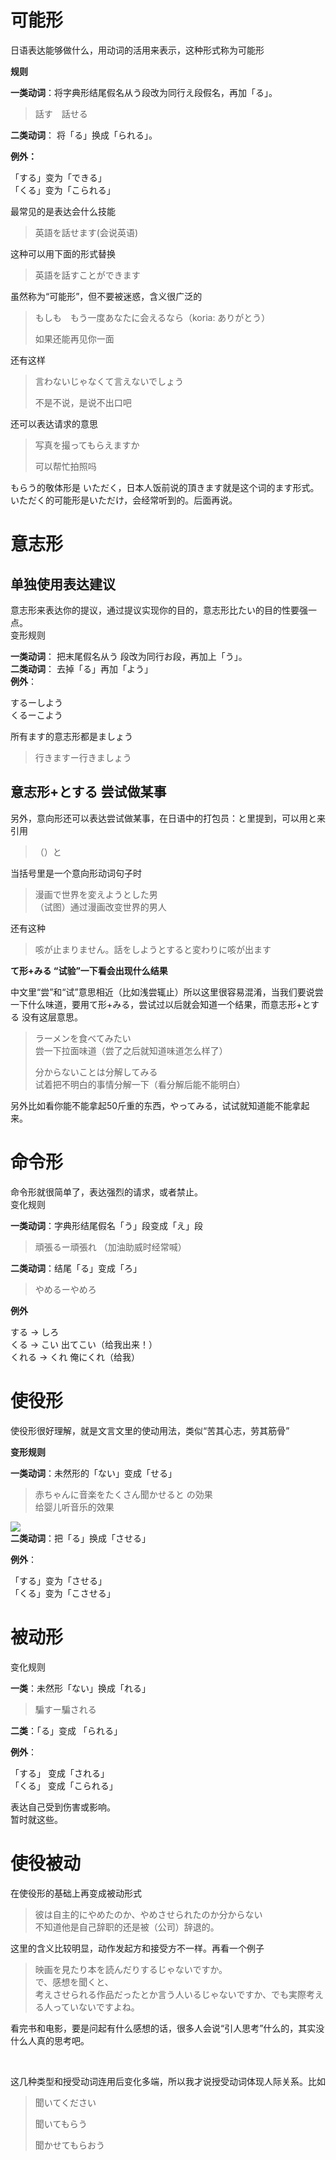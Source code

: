 # 可能形

日语表达能够做什么，用动词的活用来表示，这种形式称为可能形  
  


**规则**

**一类动词**：将字典形结尾假名从う段改为同行え段假名，再加「る」。

> 話す　話せる

**二类动词**： 将「る」换成「られる」。

**例外：**

「する」变为「できる」  
「くる」变为「こられる」

最常见的是表达会什么技能

> 英語を話せます\(会说英语\)

这种可以用下面的形式替换

> 英語を話すことができます

虽然称为“可能形”，但不要被迷惑，含义很广泛的

> もしも　もう一度あなたに会えるなら（koria: ありがとう）
>  
> 如果还能再见你一面

还有这样

> 言わないじゃなくて言えないでしょう
>  
> 不是不说，是说不出口吧

还可以表达请求的意思

> 写真を撮ってもらえますか
>  
> 可以帮忙拍照吗

もらう的敬体形是 いただく，日本人饭前说的頂きます就是这个词的ます形式。  
いただく的可能形是いただけ，会经常听到的。后面再说。

# 意志形

## 单独使用表达建议

意志形来表达你的提议，通过提议实现你的目的，意志形比たい的目的性要强一点。  
变形规则

**一类动词**： 把末尾假名从う 段改为同行お段，再加上「う」。  
**二类动词**： 去掉「る」再加「よう」  
**例外**：

するーしよう  
くるーこよう

所有ます的意志形都是ましょう

> 行きますー行きましょう

## 意志形+とする 尝试做某事

另外，意向形还可以表达尝试做某事，在日语中的打包员：と里提到，可以用と来引用

> （）と

当括号里是一个意向形动词句子时

> 漫画で世界を変えようとした男  
> （试图）通过漫画改变世界的男人

  


还有这种

> 咳が止まりません。話をしようとすると変わりに咳が出ます

  


**て形+みる “试验”一下看会出现什么结果**

中文里“尝”和“试”意思相近（比如浅尝辄止）所以这里很容易混淆，当我们要说尝一下什么味道，要用て形+みる，尝试过以后就会知道一个结果，而意志形+とする 没有这层意思。

> ラーメンを食べてみたい  
> 尝一下拉面味道（尝了之后就知道味道怎么样了）
>
> 分からないことは分解してみる  
> 试着把不明白的事情分解一下（看分解后能不能明白）

  


另外比如看你能不能拿起50斤重的东西，やってみる，试试就知道能不能拿起来。

# 命令形

命令形就很简单了，表达强烈的请求，或者禁止。  
变化规则

**一类动词**：字典形结尾假名「う」段变成「え」段

> 頑張るー頑張れ （加油助威时经常喊）

  


**二类动词**：结尾「る」变成「ろ」

> やめるーやめろ

  


**例外**

する → しろ  
くる → こい 出てこい（给我出来！）  
くれる → くれ 俺にくれ（给我）

# 使役形

使役形很好理解，就是文言文里的使动用法，类似“苦其心志，劳其筋骨”

**变形规则**

**一类动词**：未然形的「ない」变成「せる」

> 赤ちゃんに音楽をたくさん聞かせると の効果  
> 给婴儿听音乐的效果

  


![](https://pic4.zhimg.com/v2-1960efc5b178c1af51cc8553726c6857_b.jpg)  
**二类动词**：把「る」换成「させる」

**例外**：

「する」变为「させる」  
「くる」变为「こさせる」

# 被动形

变化规则

**一类**：未然形「ない」换成「れる」

> 騙すー騙される

**二类**：「る」变成 「られる」

**例外**：

「する」 变成「される」  
「くる」 变成「こられる」

表达自己受到伤害或影响。  
暂时就这些。

# 使役被动

在使役形的基础上再变成被动形式

> 彼は自主的にやめたのか、やめさせられたのか分からない  
> 不知道他是自己辞职的还是被（公司）辞退的。

  


这里的含义比较明显，动作发起方和接受方不一样。再看一个例子

> 映画を見たり本を読んだりするじゃないですか。  
> で、感想を聞くと、  
> 考えさせられる作品だったとか言う人いるじゃないですか、でも実際考える人っていないですよね。

  


看完书和电影，要是问起有什么感想的话，很多人会说“引人思考”什么的，其实没什么人真的思考吧。

​

这几种类型和授受动词连用后变化多端，所以我才说授受动词体现人际关系。比如

> 聞いてください
>
> 聞いてもらう
>
> 聞かせてもらおう



